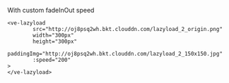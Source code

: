 With custom fadeInOut speed

    <ve-lazyload
            src="http://oj8psq2wh.bkt.clouddn.com/lazyload_2_origin.png"
            width="300px"
            height="300px"
            paddingImg="http://oj8psq2wh.bkt.clouddn.com/lazyload_2_150x150.jpg"
            :speed="200"
    >
    </ve-lazyload>


